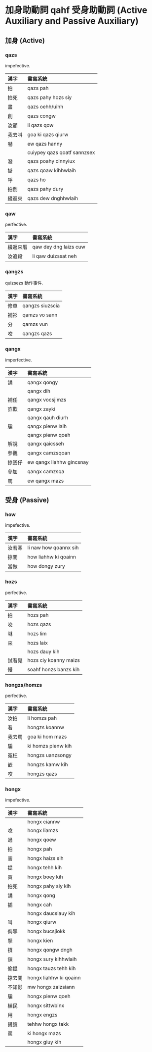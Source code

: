 # 加身助動詞 qahf 受身助動詞 (Active Auxiliary and Passive Auxiliary)

## 加身 (Active)

### qazs

impefective.

| 漢字 | 書寫系統 |
| :--- | :--- |
| 拍 | qazs pah |
| 拍死 | qazs pahy hozs siy |
| 畫 | qazs oehh/uihh |
| 創 | qazs congw |
| 汝顧 | li qazs qow |
| 我去叫 | goa ki qazs qiurw |
| 嚇 | ew qazs hanny |
| | cuiypey qazs qoatf sannzsex |
| 潑 | qazs poahy cinnyiux |
| 掛 | qazs qoaw kihhwlaih |
| 呼 | qazs ho |
| 拍倒 | qazs pahy dury |
| 綴返來 | qazs dew dnghhwlaih |

### qaw

perfective.

| 漢字 | 書寫系統 |
| :--- | :--- |
| 綴返來厝 | qaw dey dng laizs cuw |
| 汝追殺 | li qaw duizssat neh |

### qangzs

quizsezs 動作事件.

| 漢字 | 書寫系統 |
| :--- | :--- |
| 修車 | qangzs siuzscia |
| 補衫 | qamzs vo sann |
| 分 | qamzs vun |
| 咬 | qangzs qazs |

### qangx

imperfective.

| 漢字 | 書寫系統 |
| :--- | :--- |
| 講 | qangx qongy |
|| qangx dih |
| 補任 | qangx vocsjimzs |
| 詐欺 | qangx zayki |
|| qangx qauh diurh |
| 騙 | qangx pienw laih |
|| qangx pienw qoeh |
| 解說 | qangx qaicsseh |
| 參觀 | qangx camzsqoan |
| 掠囝仔 | ew qangx liahhw gincsnay |
| 參加 | qangx camzsqa |
| 罵 | ew qangx mazs |

## 受身 (Passive)

### how

impefective.

| 漢字 | 書寫系統 |
| :--- | :--- |
| 汝若寒 | li naw how qoannx sih |
| 掠關 | how liahhw ki qoainn |
| 當做 | how dongy zury |

### hozs

perfective.

| 漢字 | 書寫系統 |
| :--- | :--- |
| 拍 | hozs pah |
| 咬 | hozs qazs |
| 啉 | hozs lim |
| 來 | hozs laix |
|| hozs dauy kih |
| 試看覓 | hozs ciy koanny maizs |
| 慢 | soahf honzs banzs kih |

### hongzs/homzs

perfective.

| 漢字 | 書寫系統 |
| :--- | :--- |
| 汝拍 | li homzs pah |
| 看 | hongzs koannw |
| 我去罵 | goa ki hom mazs |
| 騙 | ki homzs pienw kih |
| 冤枉 | hongzs uanzsongy |
| 嵌 | hongzs kamw kih |
| 咬 | hongzs qazs |

### hongx

impefective.

| 漢字 | 書寫系統 |
| :--- | :--- |
|  | hongx ciannw |
| 唸 | hongx liamzs |
| 過 | hongx qoew |
| 拍 | hongx pah |
| 害 | hongx haizs sih |
| 提 | hongx tehh kih |
| 買 | hongx boey kih |
| 拍死 | hongx pahy siy kih |
| 講 | hongx qong |
| 插 | hongx cah |
|| hongx daucslauy kih |
| 叫 | hongx qiurw |
| 侮辱 | hongx bucsjiokk |
| 掔 | hongx kien |
| 摃 | hongx qongw dngh |
| 鎖 | hongx sury kihhwlaih |
| 偷提 | hongx tauzs tehh kih |
| 掠去關 | hongx liahhw ki qoainn |
| 不知影 | mw hongx zaizsiann |
| 騙 | hongx pienw qoeh |
| 植民 | hongx sittwbinx |
| 用 | hongx engzs |
| 提讀 | tehhw hongx takk |
| 罵 | ki hongx mazs |
|| hongx giuy kih |

